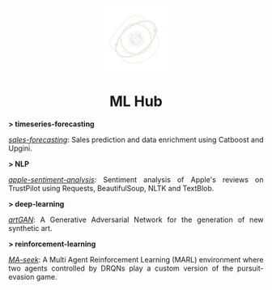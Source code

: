 <div align="center">
  <img src="imgs/logo-light-nobg.png" alt="logo" width="128"/>
  <h1>ML Hub</h1>

</div>

<div align="justify">

**> timeseries-forecasting**

[_sales-forecasting_](https://github.com/1391819/sales-forecasting): Sales prediction and data enrichment using Catboost and Upgini.

**> NLP**

[_apple-sentiment-analysis_](https://github.com/1391819/apple-sentiment-analysis): Sentiment analysis of Apple's reviews on TrustPilot using Requests, BeautifulSoup, NLTK and TextBlob.

**> deep-learning**

[_artGAN_](https://github.com/1391819/artGAN): A Generative Adversarial Network for the generation of new synthetic art.

**> reinforcement-learning**

[_MA-seek_](https://github.com/1391819/MA-seek): A Multi Agent Reinforcement Learning (MARL) environment where two agents controlled by DRQNs play a custom version of the pursuit-evasion game.

</div>
